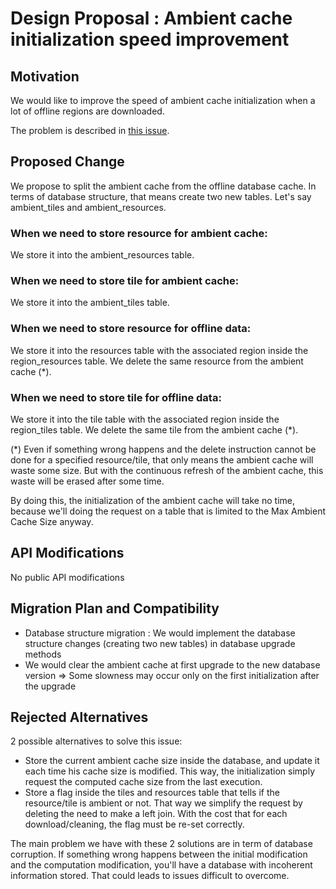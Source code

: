 # Design Proposal : Ambient cache initialization speed improvement

## Motivation

We would like to improve the speed of ambient cache initialization when a lot of offline regions are downloaded.

The problem is described in [this issue](https://github.com/maplibre/maplibre-native/issues/1815).

## Proposed Change

We propose to split the ambient cache from the offline database cache.
In terms of database structure, that means create two new tables. Let's say ambient_tiles and ambient_resources.

### When we need to store resource for ambient cache:

We store it into the ambient_resources table.

### When we need to store tile for ambient cache:

We store it into the ambient_tiles table.

### When we need to store resource for offline data:

We store it into the resources table with the associated region inside the region_resources table.
We delete the same resource from the ambient cache (*).

### When we need to store tile for offline data:

We store it into the tile table with the associated region inside the region_tiles table.
We delete the same tile from the ambient cache (*).

(*) Even if something wrong happens and the delete instruction cannot be done for a specified resource/tile, that only means the ambient cache will waste some size.
But with the continuous refresh of the ambient cache, this waste will be erased after some time.

By doing this, the initialization of the ambient cache will take no time, because we'll doing the request on a table that is limited to the Max Ambient Cache Size anyway.

## API Modifications

No public API modifications

## Migration Plan and Compatibility

- Database structure migration : We would implement the database structure changes (creating two new tables) in database upgrade methods
- We would clear the ambient cache at first upgrade to the new database version => Some slowness may occur only on the first initialization after the upgrade

## Rejected Alternatives

2 possible alternatives to solve this issue:

- Store the current ambient cache size inside the database, and update it each time his cache size is modified. This way, the initialization simply request the computed cache size from the last execution.
- Store a flag inside the tiles and resources table that tells if the resource/tile is ambient or not. That way we simplify the request by deleting the need to make a left join. With the cost that for each download/cleaning, the flag must be re-set correctly.

The main problem we have with these 2 solutions are in term of database corruption. If something wrong happens between the initial modification and the computation modification, you'll have a database with incoherent information stored. That could leads to issues difficult to overcome.
